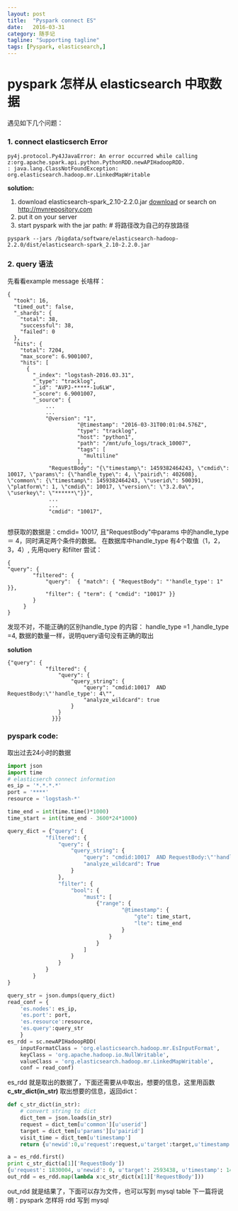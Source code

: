 ```yaml
---
layout: post
title:  "Pyspark connect ES"
date:   2016-03-31
category: 随手记
tagline: "Supporting tagline"
tags: [Pyspark, elasticsearch,]
---
```



# pyspark 怎样从 elasticsearch 中取数据

遇见如下几个问题：

### 1. connect elasticserch Error

```
py4j.protocol.Py4JJavaError: An error occurred while calling z:org.apache.spark.api.python.PythonRDD.newAPIHadoopRDD.
: java.lang.ClassNotFoundException: org.elasticsearch.hadoop.mr.LinkedMapWritable
```

**solution:**
1. download elasticsearch-spark_2.10-2.2.0.jar [download](http://mvnrepository.com/artifact/org.elasticsearch/elasticsearch-spark_2.10) or search on http://mvnrepository.com
2. put it on your server
3. start pyspark with the jar path: # 将路径改为自己的存放路径

```
pyspark --jars /bigdata/software/elasticsearch-hadoop-2.2.0/dist/elasticsearch-spark_2.10-2.2.0.jar
```

### 2. query 语法
先看看example message 长啥样：

```
{
  "took": 16,
  "timed_out": false,
  "_shards": {
    "total": 38,
    "successful": 38,
    "failed": 0
  },
  "hits": {
    "total": 7204,
    "max_score": 6.9001007,
    "hits": [
      {
        "_index": "logstash-2016.03.31",
        "_type": "tracklog",
        "_id": "AVPJ-*****-1u6LW",
        "_score": 6.9001007,
        "_source": {
            ...
            ...
            "@version": "1",
                      "@timestamp": "2016-03-31T00:01:04.576Z",
                      "type": "tracklog",
                      "host": "python1",
                      "path": "/mnt/ufo_logs/track_10007",
                      "tags": [
                        "multiline"
                      ],
             "RequestBody": "{\"timestamp\": 1459382464243, \"cmdid\": 10017, \"params\": {\"handle_type\": 4, \"pairid\": 402608}, \"common\": {\"timestamp\": 1459382464243, \"userid\": 500391, \"platform\": 1, \"cmdid\": 10017, \"version\": \"3.2.0a\", \"userkey\": \"******\"}}",
             ...
             ...
             "cmdid": "10017",


 ```
想获取的数据是：cmdid= 10017, 且"RequestBody"中params 中的handle_type ＝ 4，同时满足两个条件的数据。
在数据库中handle_type 有4个取值（1，2，3，4）,
先用query 和filter 尝试：

```
{
"query": {
        "filtered": {
            "query":  { "match": { "RequestBody": "'handle_type': 1" }},
            "filter": { "term": { "cmdid": "10017" }}
        }
     }
}
```

发现不对，不能正确的区别handle_type 的内容：
handle_type =1 ,handle_type =4, 数据的数量一样，说明query语句没有正确的取出

**solution**

```
{"query": {
            "filtered": {
                "query": {
                    "query_string": {
                        "query": "cmdid:10017  AND RequestBody:\"'handle_type': 4\"",
                        "analyze_wildcard": true
                    }
                }
              }}}
```

### pyspark code:
取出过去24小时的数据

```python
import json
import time
# elasticserch connect information  
es_ip = '*.*.*.*'
port = '****'
resource = 'logstash-*'

time_end = int(time.time()*1000)
time_start = int(time_end - 3600*24*1000)

query_dict = {"query": {
            "filtered": {
                "query": {
                    "query_string": {
                        "query": "cmdid:10017  AND RequestBody:\"'handle_type': 4\"",
                        "analyze_wildcard": True
                    }
                },
                "filter": {
                    "bool": {
                        "must": [
                            {"range": {
                                    "@timestamp": {
                                        "gte": time_start,
                                        "lte": time_end
                                    }
                                }
                            }
                        ]
                    }
                }
            }
        }
}

query_str = json.dumps(query_dict)
read_conf = {
    'es.nodes': es_ip,
    'es.port': port,
    'es.resource':resource,
    'es.query':query_str
    }
es_rdd = sc.newAPIHadoopRDD(
    inputFormatClass = 'org.elasticsearch.hadoop.mr.EsInputFormat',
    keyClass = 'org.apache.hadoop.io.NullWritable',
    valueClass = 'org.elasticsearch.hadoop.mr.LinkedMapWritable',
    conf = read_conf)

```

es_rdd 就是取出的数据了，下面还需要从中取出，想要的信息，这里用函数 **c_str_dict(in_str)** 取出想要的信息，返回dict：


```python
def c_str_dict(in_str):
    # convert string to dict
    dict_tem = json.loads(in_str)
    request = dict_tem[u'common'][u'userid']
    target = dict_tem[u'params'][u'pairid']
    visit_time = dict_tem[u'timestamp']
    return {u'newid':0,u'request':request,u'target':target,u'timestamp':visit_time}

a = es_rdd.first()
print c_str_dict(a[1]['RequestBody'])
{u'request': 1830004, u'newid': 0, u'target': 2593438, u'timestamp': 1459267263513}
out_rdd = es_rdd.map(lambda x:c_str_dict(x[1]['RequestBody']))
```

out_rdd 就是结果了，下面可以存为文件，也可以写到 mysql table
下一篇将说明：pyspark 怎样将 rdd 写到 mysql
